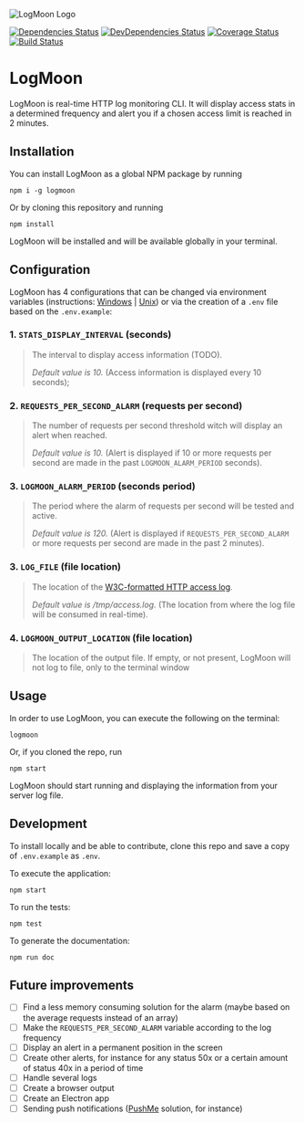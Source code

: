 ![LogMoon Logo](https://vectr.com/russoedu/eyLOsitfC.svg?width=256&select=eyLOsitfCpage0)


[![Dependencies Status](https://david-dm.org/russoedu/logmoon/status.svg)](https://david-dm.org/russoedu/logmoon)
[![DevDependencies Status](https://david-dm.org/russoedu/logmoon/dev-status.svg)](https://david-dm.org/russoedu/logmoon?type=dev)
[![Coverage Status](https://coveralls.io/repos/github/russoedu/logmoon/badge.svg?branch=master)](https://coveralls.io/github/russoedu/logmoon?branch=master)
[![Build Status](https://travis-ci.org/russoedu/logmoon.svg?branch=master)](https://travis-ci.org/russoedu/logmoon)

# LogMoon
LogMoon is real-time HTTP log monitoring CLI. It will display access stats in a determined frequency and alert you if a chosen access limit is reached in 2 minutes.

## Installation

You can install LogMoon as a global NPM package by running
```
npm i -g logmoon
```

Or by cloning this repository and running 
```
npm install
```

LogMoon will be installed and will be available globally in your terminal.

## Configuration

LogMoon has 4 configurations that can be changed via environment variables (instructions: [Windows](https://docs.oracle.com/en/database/oracle/r-enterprise/1.5.1/oread/creating-and-modifying-environment-variables-on-windows.html#GUID-DD6F9982-60D5-48F6-8270-A27EC53807D0) | [Unix](https://www.cyberciti.biz/faq/set-environment-variable-unix/)) or via the creation of a ```.env``` file based on the ```.env.example```:

### 1. ```STATS_DISPLAY_INTERVAL``` (seconds)

>The interval to display access information (TODO).
>
>*Default value is 10.* (Access information is displayed every 10 seconds);

### 2. ```REQUESTS_PER_SECOND_ALARM``` (requests per second)

>The number of requests per second threshold witch will display an alert when reached.
>
>*Default value is 10.* (Alert is displayed if 10 or more requests per second are made in the past ```LOGMOON_ALARM_PERIOD``` seconds).

### 3. ```LOGMOON_ALARM_PERIOD``` (seconds period)
>The period where the alarm of requests per second will be tested and active.
>
>*Default value is 120.* (Alert is displayed if ```REQUESTS_PER_SECOND_ALARM``` or more requests per second are made in the past 2 minutes).

### 3. ```LOG_FILE``` (file location)

>The location of the [W3C-formatted HTTP access log](https://www.w3.org/Daemon/User/Config/Logging.html).
>
>*Default value is /tmp/access.log.* (The location from where the log file will be consumed in real-time).

### 4. ```LOGMOON_OUTPUT_LOCATION``` (file location)

>The location of the output file. If empty, or not present, LogMoon will not log to file, only to the terminal window

## Usage

In order to use LogMoon, you can execute the following on the terminal:

```
logmoon
```

Or, if you cloned the repo, run

```
npm start
```

LogMoon should start running and displaying the information from your server log file.

## Development

To install locally and be able to contribute, clone this repo and save a copy of ```.env.example``` as ```.env```.

To execute the application:
```
npm start
```

To run the tests:
```
npm test
```

To generate the documentation:
```
npm run doc
```

## Future improvements

- [ ] Find a less memory consuming solution for the alarm (maybe based on the average requests instead of an array)
- [ ] Make the ```REQUESTS_PER_SECOND_ALARM``` variable according to the log frequency
- [ ] Display an alert in a permanent position in the screen
- [ ] Create other alerts, for instance for any status 50x or a certain amount of status 40x in a period of time
- [ ] Handle several logs
- [ ] Create a browser output
- [ ] Create an Electron app
- [ ] Sending push notifications ([PushMe](https://pushme.jagcesar.se/) solution, for instance)
